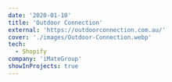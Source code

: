 ```yaml
---
date: '2020-01-10'
title: 'Outdoor Connection'
external: 'https://outdoorconnection.com.au/'
cover: './images/Outdoor-Connection.webp'
tech:
  - Shopify
company: 'iMateGroup'
showInProjects: true
---
```



